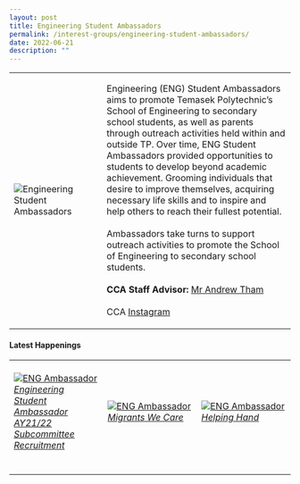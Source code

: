 ```yaml
---
layout: post
title: Engineering Student Ambassadors
permalink: /interest-groups/engineering-student-ambassadors/
date: 2022-06-21
description: ""
---
```


<div>
    <table>
        <tr>
            <td style="width:33%"><image src="/images/CCA_engineering_ambassadors.jpg" style="display:block;margin-left:auto;margin-right:auto;" alt="Engineering Student Ambassadors"></image></td>
            <td>
                <p>
                    Engineering (ENG) Student Ambassadors aims to promote Temasek Polytechnic’s School of Engineering to secondary school students, as well as parents through outreach activities held within and outside TP. Over time, ENG Student Ambassadors provided opportunities to students to develop beyond academic achievement. Grooming individuals that desire to improve themselves, acquiring necessary life skills and to inspire and help others to reach their fullest potential.<br>
                    <br>
                    Ambassadors take turns to support outreach activities to promote the School of Engineering to secondary school students.<br>
                    <br>
                    <b>CCA Staff Advisor:</b> <a href="mailto:kumweng@tp.edu.sg">Mr Andrew Tham</a><br>
                    <br>
                    CCA <a href="https://www.instagram.com/tpeng_sa">Instagram</a>
                </p>
            </td>
        </tr>
    </table>
</div>

#### Latest Happenings

<table>
    <tr>
        <td style="width:33%"><br>
            <a href="https://www.instagram.com/p/CQ3TXCKHC-6/">
                <image src="/images/Interest Groups/ENGSA_Engineering Student Ambassador AY21-22 Subcommittee Recruitment.png" style="display:block;margin-left:auto;margin-right:auto;" alt="ENG Ambassador">
                <h6 style="margin-top:0%">Engineering Student Ambassador AY21/22 Subcommittee Recruitment</h6>
                </image>
            </a>
        </td>
        <td style="width:33%"><br>
            <a href="https://www.instagram.com/p/CAKHgvinRbj/">
                <image src="/images/Interest Groups/ENGSA_Migrants We Care.png" style="display:block;margin-left:auto;margin-right:auto;" alt="ENG Ambassador">
                <h6 style="margin-top:0%">Migrants We Care</h6>
                </image>
            </a>
        </td>
        <td style="width:33%"><br>
            <a href="https://www.instagram.com/p/B_yaN6MnlfE/">
                <image src="/images/Interest Groups/ENGSA_Helping Hand.png" style="display:block;margin-left:auto;margin-right:auto;" alt="ENG Ambassador">
                <h6 style="margin-top:0%">Helping Hand</h6>
                </image>
            </a>
        </td>
     </tr>
</table>